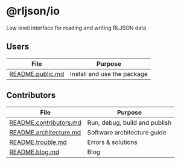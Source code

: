 # @rljson/io

Low level interface for reading and writing RLJSON data

## Users

| File                                 | Purpose                     |
| ------------------------------------ | --------------------------- |
| [README.public.md](README.public.md) | Install and use the package |

## Contributors

| File                                             | Purpose                       |
| ------------------------------------------------ | ----------------------------- |
| [README.contributors.md](README.contributors.md) | Run, debug, build and publish |
| [README.architecture.md](README.architecture.md) | Software architecture guide   |
| [README.trouble.md](README.trouble.md)           | Errors & solutions            |
| [README.blog.md](README.blog.md)                 | Blog                          |
